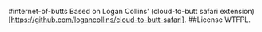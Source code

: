 #internet-of-butts
Based on Logan Collins' (cloud-to-butt safari extension)[https://github.com/logancollins/cloud-to-butt-safari].
##License
WTFPL.
